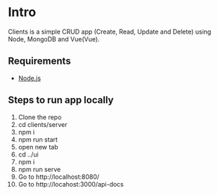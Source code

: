 # Intro

Clients is a simple CRUD app (Create, Read, Update and Delete) using Node, MongoDB and Vue(Vue).

## Requirements

- [Node.js](http://nodejs.org/)

## Steps to run app locally

1. Clone the repo
2. cd clients/server
3. npm i
4. npm run start
5. open new tab
6. cd ../ui
7. npm i
8. npm run serve
9. Go to http://localhost:8080/
10. Go to http://locahost:3000/api-docs
